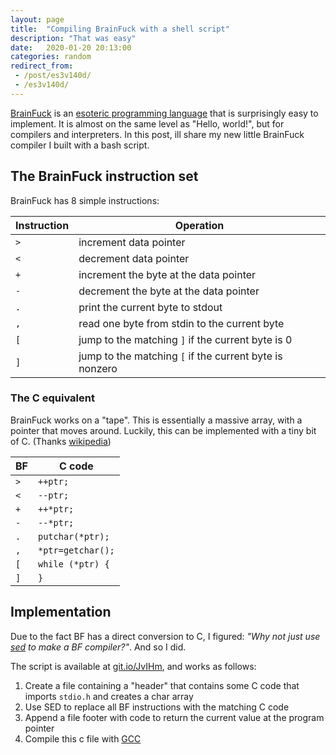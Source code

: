 ```yaml
---
layout: page
title:  "Compiling BrainFuck with a shell script"
description: "That was easy"
date:   2020-01-20 20:13:00
categories: random
redirect_from: 
 - /post/es3v140d/
 - /es3v140d/
---
```


[BrainFuck](https://en.wikipedia.org/wiki/Brainfuck) is an [esoteric programming language](https://en.wikipedia.org/wiki/Esoteric_programming_language) that is surprisingly easy to implement. It is almost on the same level as "Hello, world!", but for compilers and interpreters. In this post, ill share my new little BrainFuck compiler I built with a bash script.

## The BrainFuck instruction set

BrainFuck has 8 simple instructions:

| Instruction | Operation                                               |
|-------------|---------------------------------------------------------|
| `>`         | increment  data pointer                                 |
| `<`         | decrement  data pointer                                 |
| `+`         | increment the byte at the data pointer                  |
| `-`         | decrement  the byte at the data pointer                 |
| `.`         | print the current byte to stdout                        |
| `,`         | read one byte from stdin to the current byte            |
| `[`         | jump to the matching `]` if the current byte is 0       |
| `]`         | jump to the matching `[` if the current byte is nonzero |

### The C equivalent

BrainFuck works on a "tape". This is essentially a massive array, with a pointer that moves around. Luckily, this can be implemented with a tiny bit of C. (Thanks [wikipedia](https://en.wikipedia.org/wiki/Brainfuck#Commands))

| BF  | C code            |
|-----|-------------------|
| `>` | `++ptr;`          |
| `<` | `--ptr;`          |
| `+` | `++*ptr;`         |
| `-` | `--*ptr;`         |
| `.` | `putchar(*ptr);`  |
| `,` | `*ptr=getchar();` |
| `[` | `while (*ptr) {`  |
| `]` | `}`               |

## Implementation

Due to the fact BF has a direct conversion to C, I figured: *"Why not just use [sed](https://www.gnu.org/software/sed/manual/sed.html) to make a BF compiler?"*. And so I did.

The script is available at [git.io/JvIHm](https://git.io/JvIHm), and works as follows:

  1. Create a file containing a "header" that contains some C code that imports `stdio.h` and creates a char array
  2. Use SED to replace all BF instructions with the matching C code
  3. Append a file footer with code to return the current value at the program pointer
  4. Compile this c file with [GCC](https://gcc.gnu.org/)
